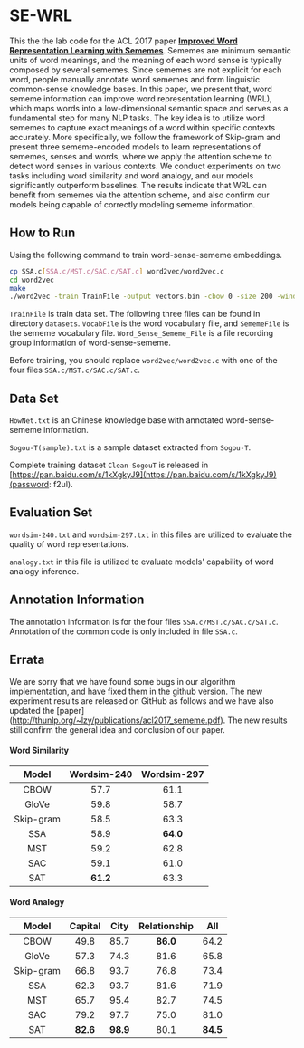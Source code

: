 # SE-WRL
This the the lab code for the ACL 2017 paper [**Improved Word Representation Learning with Sememes**](http://thunlp.org/~lzy/publications/acl2017_sememe.pdf). Sememes are minimum semantic units of word meanings, and the meaning of each word sense is typically composed by several sememes. Since sememes are not explicit for each word, people manually annotate word sememes and form linguistic common-sense knowledge bases. In this paper, we present that, word sememe information can improve word representation learning (WRL), which maps words into a low-dimensional semantic space and serves as a fundamental step for many NLP tasks. The key idea is to utilize word sememes to capture exact meanings of a word within specific contexts accurately. More specifically, we follow the framework of Skip-gram and present three sememe-encoded models to learn representations of sememes, senses and words, where we apply the attention scheme to detect word senses in various contexts. We conduct experiments on two tasks including word similarity and word analogy, and our models significantly outperform baselines. The results indicate that WRL can benefit from sememes via the attention scheme, and also confirm our models being capable of correctly modeling sememe information.

## How to Run

Using the following command to train word-sense-sememe embeddings.

```sh
cp SSA.c[SSA.c/MST.c/SAC.c/SAT.c] word2vec/word2vec.c
cd word2vec
make
./word2vec -train TrainFile -output vectors.bin -cbow 0 -size 200 -window 8 -negative 25 -hs 0 -sample 1e-4 -threads 30 -binary 1 -iter 1 -read-vocab VocabFile -read-meaning SememeFile -read-sense Word_Sense_Sememe_File -min-count 50 -alpha 0.025
```

``TrainFile`` is train data set. The following three files can be found in directory ``datasets``. ``VocabFile`` is the word vocabulary file, and ``SememeFile`` is the sememe vocabulary file. ``Word_Sense_Sememe_File`` is a file recording group information of word-sense-sememe.

Before training, you should replace ``word2vec/word2vec.c`` with one of the four files ``SSA.c/MST.c/SAC.c/SAT.c``.

## Data Set

``HowNet.txt`` is an Chinese knowledge base with annotated word-sense-sememe information.

``Sogou-T(sample).txt`` is a sample dataset extracted from ``Sogou-T``.

Complete training dataset ``Clean-SogouT`` is released in [https://pan.baidu.com/s/1kXgkyJ9](https://pan.baidu.com/s/1kXgkyJ9)(password: f2ul).

## Evaluation Set

``wordsim-240.txt`` and ``wordsim-297.txt`` in this files are utilized to evaluate the quality of word representations.

``analogy.txt`` in this file is utilized to evaluate models' capability of word analogy inference.

## Annotation Information

The annotation information is for the four files ``SSA.c/MST.c/SAC.c/SAT.c``. Annotation of the common code is only included in file ``SSA.c``.

## Errata

We are sorry that we have found some bugs in our algorithm implementation, and have fixed them in the github version. The new experiment results are released on GitHub as follows and we have also updated the [paper] (http://thunlp.org/~lzy/publications/acl2017_sememe.pdf). The new results still confirm the general idea and conclusion of our paper.

#### Word Similarity

|   Model   | Wordsim-240 | Wordsim-297 |
| :-------: | :---------: | :---------: |
|   CBOW    |    57.7     |    61.1     |
|   GloVe   |    59.8     |    58.7     |
| Skip-gram |    58.5     |    63.3     |
|    SSA    |    58.9     |  **64.0**   |
|    MST    |    59.2     |    62.8     |
|    SAC    |    59.1     |    61.0     |
|    SAT    |  **61.2**   |    63.3     |

#### Word Analogy

|   Model   | Capital  |   City   | Relationship |   All    |
| :-------: | :------: | :------: | :----------: | :------: |
|   CBOW    |   49.8   |   85.7   |   **86.0**   |   64.2   |
|   GloVe   |   57.3   |   74.3   |     81.6     |   65.8   |
| Skip-gram |   66.8   |   93.7   |     76.8     |   73.4   |
|    SSA    |   62.3   |   93.7   |     81.6     |   71.9   |
|    MST    |   65.7   |   95.4   |     82.7     |   74.5   |
|    SAC    |   79.2   |   97.7   |     75.0     |   81.0   |
|    SAT    | **82.6** | **98.9** |     80.1     | **84.5** |

